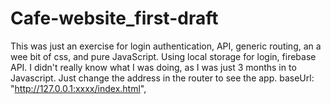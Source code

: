 # Cafe-website_first-draft
This was just an exercise for  login authentication, API, generic routing, an a wee bit of css, and pure JavaScript.
Using local storage for login, firebase API. 
I didn't really know what I was doing, as I was just 3 months in to Javascript.
Just change the address in the router to see the app.
baseUrl: "http://127.0.0.1:xxxx/index.html",

